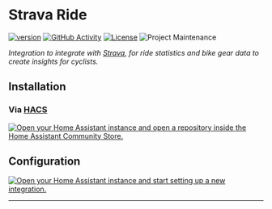 # Strava Ride

[![version](https://img.shields.io/github/manifest-json/v/tonymyatt/strava_ride?filename=custom_components%2Fstrava_ride%2Fmanifest.json&label=latest&color=slateblue)](https://github.com/tonymyatt/strava_ride/releases/latest)
[![GitHub Activity][commits-shield]][commits]
[![License][license-shield]](LICENSE)
![Project Maintenance][maintenance-shield]

_Integration to integrate with [Strava][strava_ride], for ride statistics and bike gear data to create insights for cyclists._

## Installation

### Via [HACS](https://hacs.xyz/)
<a href="https://my.home-assistant.io/redirect/hacs_repository/?owner=Tasshack&repository=dreame-vacuum&category=integration" target="_blank"><img src="https://my.home-assistant.io/badges/hacs_repository.svg" alt="Open your Home Assistant instance and open a repository inside the Home Assistant Community Store." /></a>

## Configuration
<a href="https://my.home-assistant.io/redirect/config_flow_start/?domain=strava_ride" target="_blank"><img src="https://my.home-assistant.io/badges/config_flow_start.svg" alt="Open your Home Assistant instance and start setting up a new integration." /></a>

<!---->

***

[strava_ride]: https://www.strava.com/login
[commits-shield]: https://img.shields.io/github/commit-activity/y/tonymyatt/strava_ride.svg?plastic
[commits]: https://github.com/tonymyatt/strava_ride/commits/main
[license-shield]: https://img.shields.io/github/license/tonymyatt/strava_ride.svg?plastic
[maintenance-shield]: https://img.shields.io/badge/maintainer-tonymyatt-blue.svg?plastic
